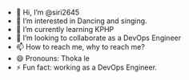 - 👋 Hi, I’m @siri2645
- 👀 I’m interested in Dancing and singing.
- 🌱 I’m currently learning KPHP
- 💞️ I’m looking to collaborate as a DevOps Engineer
- 📫 How to reach me, why to reach me?
- 😄 Pronouns: Thoka le
- ⚡ Fun fact: working as a DevOps Engineer.

<!---
siri2645/siri2645 is a ✨ special ✨ repository because its `README.md` (this file) appears on your GitHub profile.
You can click the Preview link to take a look at your changes.
--->
